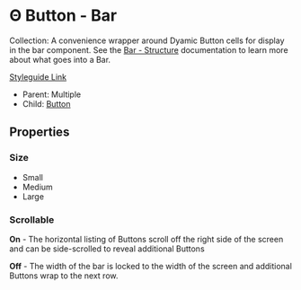 # Θ Button - Bar

Collection: A convenience wrapper around Dyamic Button cells for display in the bar component. See the [Bar - Structure](../../components/bar-structure.md) documentation to learn more about what goes into a Bar.

[Styleguide Link](https://app.zeplin.io/styleguide/6041aec8159a9b10c34d0182/components?cseid=610af54a9f2dc2bf6739db0b)

* Parent: Multiple
* Child: [Button](./)

## Properties

### Size

* Small
* Medium
* Large

### Scrollable

**On** - The horizontal listing of Buttons scroll off the right side of the screen and can be side-scrolled to reveal additional Buttons

**Off** - The width of the bar is locked to the width of the screen and additional Buttons wrap to the next row.
